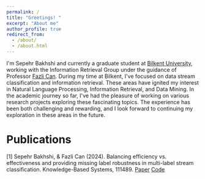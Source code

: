 ```yaml
---
permalink: /
title: "Greetings! "
excerpt: "About me"
author_profile: true
redirect_from: 
  - /about/
  - /about.html
---
```



I'm Sepehr Bakhshi and currently a graduate student at [Bilkent University](https://w3.bilkent.edu.tr/bilkent/), working with the Information Retrieval Group under the guidance of Professor [Fazli Can](https://www.cs.bilkent.edu.tr/~canf/).
During my time at Bilkent, I've focused on data stream classification and information retrieval. These areas have ignited my interest in Natural Language Processing, Information Retrieval, and Data Mining.
In the academic journey so far, I've had the pleasure of working on various research projects exploring these fascinating topics. The experience has been both challenging and rewarding, and I look forward to continuing my exploration in these areas in the future.

# Publications
[1] Sepehr Bakhshi, & Fazli Can (2024). Balancing efficiency vs. effectiveness and providing missing label robustness in multi-label stream classification. Knowledge-Based Systems, 111489. [Paper](https://www.sciencedirect.com/science/article/pii/S0950705124001242) [Code](https://w3.bilkent.edu.tr/bilkent/](https://github.com/sepehrbakhshi/ML-BELS)https://github.com/sepehrbakhshi/ML-BELS)
